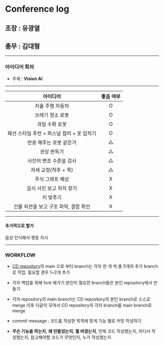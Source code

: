 # Conference log

## 조장 : 유광열

## 총무 : 김대형

---

### 아이디어 회의

-   주제 : **Vision AI**

---

|                  아이디어                  | 좋음 여부 |
| :----------------------------------------: | :-------: |
|              자율 주행 자동차              |     O     |
|              쓰레기 청소 로봇              |     O     |
|               과일 수확 로봇               |     O     |
| 패션 스타일 추천 + 퍼스널 컬러 + 옷 입히기 |     O     |
|          반응 해주는 로봇 같은거           |  &#9651;  |
|                관상 판독기                 |  &#9651;  |
|          사진의 변조 수준을 검사           |  &#9651;  |
|            자세 교정(척추 + 목)            |  &#9651;  |
|              주식 그래프 예상              |     X     |
|          음식 사진 보고 위치 찾기          |     X     |
|                 키 맞추기                  |     X     |
|   건물 외관을 보고 구조 파악, 결함 확인    |     X     |

---

#### 추가적으로 할거

음성 인식해서 행동 지시

---

### WORKFLOW

-   [CD repository](https://github.com/Cap-di/Capstone_design)의 main 으로 부터 branch는 각자 한 개 씩 총 5개의 추가 branch 로 작업. 필요할 경우 1~2개 추가

-   각자 백업을 위해
    fork 해가기
    본인이 필요한 branch들은 본인 repository에서 만들기

-   각자 repository의 main branch는 CD repository의 본인 branch로 스스로 merge
    이후 다같이 모여서 CD repository의 각자 branch를 main branch로 merge

-   commit message : 코드를 작성한 목적에 맞게 기능 별로 커밋 작성하기

-   **무슨 기능을 하는지**, **왜 만들었는지**, **뭘 바궜는지**, 언제 코드 작성했는지, 어디서 작성했는지, 참고해야할 코드가 무엇인지, 누가 작성했는지
